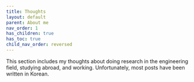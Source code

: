 ```yaml
---
title: Thoughts
layout: default
parent: About me
nav_order: 1
has_children: true
has_toc: true
child_nav_order: reversed
---
```


This section includes my thoughts about doing research in the engineering field, studying abroad, and working. Unfortunately, most posts have been written in Korean.